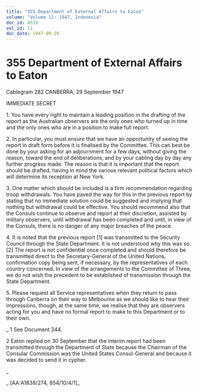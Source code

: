 ```yaml
---
title: "355 Department of External Affairs to Eaton"
volume: "Volume 11: 1947, Indonesia"
doc_id: 4539
vol_id: 11
doc_date: 1947-09-29
---
```


# 355 Department of External Affairs to Eaton

Cablegram 282 CANBERRA, 29 September 1947

IMMEDIATE SECRET

1\. You have every right to maintain a leading position in the drafting of the report as the Australian observers are the only ones who turned up in time and the only ones who are in a position to make full report.

2\. In particular, you must ensure that we have an opportunity of seeing the report in draft form before it is finalised by the Committee. This can best be done by your asking for an adjournment for a few days, without giving the reason, toward the end of deliberations, and by your cabling day by day any further progress made. The reason is that it is important that the report should be drafted, having in mind the various relevant political factors which will determine its reception at New York.

3\. One matter which should be included is a firm recommendation regarding troop withdrawals. You have paved the way for this in the previous report by stating that no immediate solution could be suggested and implying that nothing but withdrawal could be effective. You should recommend also that the Consuls continue to observe and report at their discretion, assisted by military observers, until withdrawal has been completed and until, in view of the Consuls, there is no danger of any major breaches of the peace.

4\. It is noted that the previous report [1] was transmitted to the Security Council through the State Department. It is not understood why this was so. [2] The report is not confidential once completed and should therefore be transmitted direct to the Secretary-General of the United Nations, confirmation copy being sent, if necessary, by the representatives of each country concerned. In view of the arrangements to the Committee of Three, we do not wish the precedent to be established of transmission through the State Department.

5\. Please request all Service representatives when they return to pass through Canberra on their way to Melbourne as we should like to hear their impressions, though, at the same time, we realise that they are observers acting for you and have no formal report to make to this Department or to their own.

_ 1 See Document 344.

2 Eaton replied on 30 September that the interim report had been transmitted through the Department of State because the Chairman of the Consular Commission was the United States Consul-General and because it was decided to send it in cypher.

_

_ [AA:A1838/274, 854/10/4/1]_
